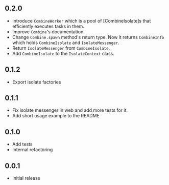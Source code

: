 ## 0.2.0
- Introduce `CombineWorker` which is a pool of [CombineIsolate]s that
  efficiently executes tasks in them.
- Improve `Combine`'s documentation.
- Change `Combine.spawn` method's return type. Now it returns 
  `CombineInfo` which holds `CombineIsolate` and `IsolateMessenger`.
- Return `IsolateMessenger` from `CombineIsolate`.
- Add `CombineIsolate` to the `IsolateContext` class.

## 0.1.2
- Export isolate factories
  
## 0.1.1
- Fix isolate messenger in web and add more tests for it.
- Add short usage example to the README

## 0.1.0

- Add tests
- Internal refactoring

## 0.0.1

- Initial release
